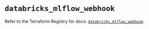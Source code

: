 # `databricks_mlflow_webhook`

Refer to the Terraform Registry for docs: [`databricks_mlflow_webhook`](https://registry.terraform.io/providers/databricks/databricks/1.37.1/docs/resources/mlflow_webhook).
